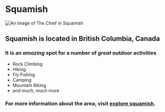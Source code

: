 # Squamish

![An image of The Chief in Squamish](https://www.insidevancouver.ca/wp-content/uploads/2016/07/Discover-the-Outdoors-Squamish-Chief6.jpg)

## Squamish is located in British Columbia, Canada

### It is an _amazing_ spot for a number of *great* outdoor activities

* Rock Climbing
* Hiking
* Fly Fishing
* Camping
* Mountain Biking
* and much, much more

### For more information about the area, visit [explore squamish](https://www.exploresquamish.com/).
